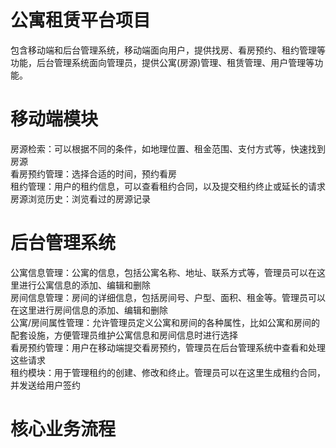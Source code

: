 # 公寓租赁平台项目
包含移动端和后台管理系统，移动端面向用户，提供找房、看房预约、租约管理等功能，后台管理系统面向管理员，提供公寓(房源)管理、租赁管理、用户管理等功能。

# 移动端模块
房源检索：可以根据不同的条件，如地理位置、租金范围、支付方式等，快速找到房源<br>
看房预约管理：选择合适的时间，预约看房<br>
租约管理：用户的租约信息，可以查看租约合同，以及提交租约终止或延长的请求<br>
房源浏览历史：浏览看过的房源记录<br>

# 后台管理系统
公寓信息管理：公寓的信息，包括公寓名称、地址、联系方式等，管理员可以在这里进行公寓信息的添加、编辑和删除<br>
房间信息管理：房间的详细信息，包括房间号、户型、面积、租金等。管理员可以在这里进行房间信息的添加、编辑和删除<br>
公寓/房间属性管理：允许管理员定义公寓和房间的各种属性，比如公寓和房间的配套设施，方便管理员维护公寓信息和房间信息时进行选择<br>
看房预约管理：用户在移动端提交看房预约，管理员在后台管理系统中查看和处理这些请求<br>
租约模块：用于管理租约的创建、修改和终止。管理员可以在这里生成租约合同，并发送给用户签约<br>

# 核心业务流程

